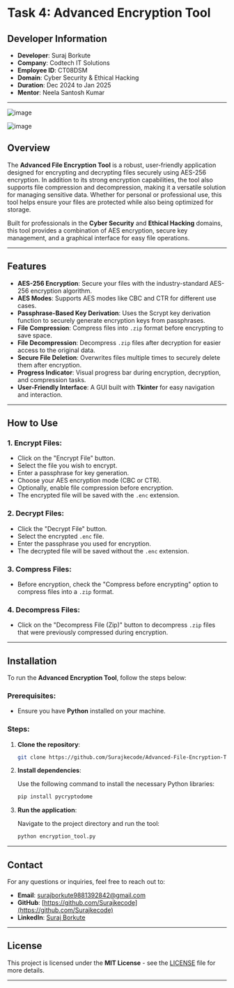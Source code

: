 
# Task 4: Advanced Encryption Tool

## Developer Information
- **Developer**: Suraj Borkute
- **Company**: Codtech IT Solutions
- **Employee ID**: CT08DSM
- **Domain**: Cyber Security & Ethical Hacking
- **Duration**: Dec 2024 to Jan 2025
- **Mentor**: Neela Santosh Kumar

---
![image](https://github.com/user-attachments/assets/f8ef6466-a644-45f5-aef1-e2fa6ef2e96b)

![image](https://github.com/user-attachments/assets/56b64c05-3248-4008-a031-a7eac57564a1)



## Overview

The **Advanced File Encryption Tool** is a robust, user-friendly application designed for encrypting and decrypting files securely using AES-256 encryption. In addition to its strong encryption capabilities, the tool also supports file compression and decompression, making it a versatile solution for managing sensitive data. Whether for personal or professional use, this tool helps ensure your files are protected while also being optimized for storage.

Built for professionals in the **Cyber Security** and **Ethical Hacking** domains, this tool provides a combination of AES encryption, secure key management, and a graphical interface for easy file operations.

---

## Features

- **AES-256 Encryption**: Secure your files with the industry-standard AES-256 encryption algorithm.
- **AES Modes**: Supports AES modes like CBC and CTR for different use cases.
- **Passphrase-Based Key Derivation**: Uses the Scrypt key derivation function to securely generate encryption keys from passphrases.
- **File Compression**: Compress files into `.zip` format before encrypting to save space.
- **File Decompression**: Decompress `.zip` files after decryption for easier access to the original data.
- **Secure File Deletion**: Overwrites files multiple times to securely delete them after encryption.
- **Progress Indicator**: Visual progress bar during encryption, decryption, and compression tasks.
- **User-Friendly Interface**: A GUI built with **Tkinter** for easy navigation and interaction.

---

## How to Use

### 1. **Encrypt Files**:
   - Click on the "Encrypt File" button.
   - Select the file you wish to encrypt.
   - Enter a passphrase for key generation.
   - Choose your AES encryption mode (CBC or CTR).
   - Optionally, enable file compression before encryption.
   - The encrypted file will be saved with the `.enc` extension.

### 2. **Decrypt Files**:
   - Click the "Decrypt File" button.
   - Select the encrypted `.enc` file.
   - Enter the passphrase you used for encryption.
   - The decrypted file will be saved without the `.enc` extension.

### 3. **Compress Files**:
   - Before encryption, check the "Compress before encrypting" option to compress files into a `.zip` format.

### 4. **Decompress Files**:
   - Click on the "Decompress File (Zip)" button to decompress `.zip` files that were previously compressed during encryption.

---

## Installation

To run the **Advanced Encryption Tool**, follow the steps below:

### Prerequisites:
- Ensure you have **Python** installed on your machine.

### Steps:

1. **Clone the repository**:

   ```bash
   git clone https://github.com/Surajkecode/Advanced-File-Encryption-Tool.git
   ```

2. **Install dependencies**:

   Use the following command to install the necessary Python libraries:

   ```bash
   pip install pycryptodome
   ```

3. **Run the application**:

   Navigate to the project directory and run the tool:

   ```bash
   python encryption_tool.py
   ```

---

## Contact

For any questions or inquiries, feel free to reach out to:

- **Email**: [surajborkute9881392842@gmail.com](mailto:surajborkute9881392842@gmail.com)
- **GitHub**: [https://github.com/Surajkecode](https://github.com/Surajkecode)
- **LinkedIn**: [Suraj Borkute](https://www.linkedin.com/in/suraj-borkute-512665341)

---

## License

This project is licensed under the **MIT License** - see the [LICENSE](LICENSE) file for more details.

---
